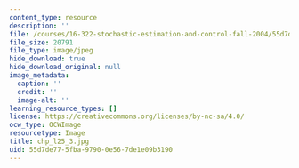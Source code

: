 ```yaml
---
content_type: resource
description: ''
file: /courses/16-322-stochastic-estimation-and-control-fall-2004/55d7de775fba97900e567de1e09b3190_chp_l25_3.jpg
file_size: 20791
file_type: image/jpeg
hide_download: true
hide_download_original: null
image_metadata:
  caption: ''
  credit: ''
  image-alt: ''
learning_resource_types: []
license: https://creativecommons.org/licenses/by-nc-sa/4.0/
ocw_type: OCWImage
resourcetype: Image
title: chp_l25_3.jpg
uid: 55d7de77-5fba-9790-0e56-7de1e09b3190
---
```

